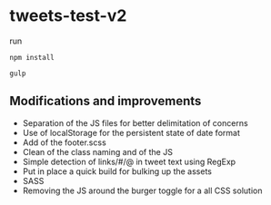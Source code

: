 # tweets-test-v2

run

```
npm install
```

```
gulp
```

## Modifications and improvements

- Separation of the JS files for better delimitation of concerns
- Use of localStorage for the persistent state of date format
- Add of the footer.scss
- Clean of the class naming and of the JS
- Simple detection of links/#/@ in tweet text using RegExp
- Put in place a quick build for bulking up the assets
- SASS
- Removing the JS around the burger toggle for a all CSS solution
